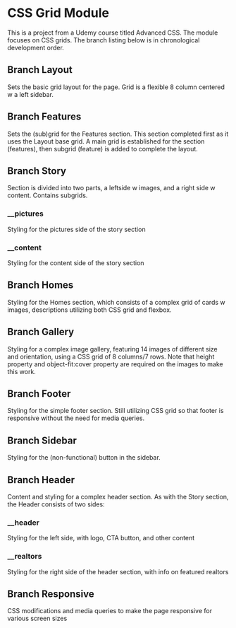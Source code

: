 # CSS Grid Module
This is a project from a Udemy course titled Advanced CSS. The module focuses on CSS grids. The branch listing below is in chronological development order.

## Branch Layout
Sets the basic grid layout for the page. Grid is a flexible 8 column centered w a left sidebar.

## Branch Features
Sets the (sub)grid for the Features section. This section completed first as it uses the Layout base grid. A main grid is established for the section (features), then subgrid (feature) is added to complete the layout.

## Branch Story
Section is divided into two parts, a leftside w images, and a right side w content. Contains subgrids.

### __pictures
Styling for the pictures side of the story section

### __content
Styling for the content side of the story section

## Branch Homes
Styling for the Homes section, which consists of a complex grid of cards w images, descriptions utilizing both CSS grid and flexbox.

## Branch Gallery
Styling for a complex image gallery, featuring 14 images of different size and orientation, using a CSS grid of 8 columns/7 rows. Note that height property and object-fit:cover property are required on the images to make this work.

## Branch Footer
Styling for the simple footer section. Still utilizing CSS grid so that footer is responsive without the need for media queries.

## Branch Sidebar
Styling for the (non-functional) button in the sidebar.

## Branch Header
Content and styling for a complex header section. As with the Story section, the Header consists of two sides:

### __header
Styling for the left side, with logo, CTA button, and other content

### __realtors
Styling for the right side of the header section, with info on featured realtors

## Branch Responsive
CSS modifications and media queries to make the page responsive for various screen sizes